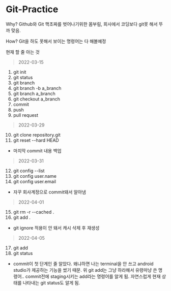 # Git-Practice
Why? Github와 Git 핵초짜를 벗어나기위한 몸부림, 회사에서 코딩보다 git못 해서 뚜까 맞음.

How? Git을 하도 못해서 보이는 명령어는 다 해볼예정

현재 할 줄 아는 것
> 2022-03-15
1. git init
2. git status
3. git branch
4. git branch -b a_branch
5. git branch a_branch 
6. git checkout a_branch
7. commit
8. push
9. pull request

> 2022-03-29
10. git clone repository.git
11. git reset --hard HEAD
* 마지막 commit 내용 백업

> 2022-03-31
12. git config --list
13. git config user.name
14. git config user.email
* 자꾸 회사계정으로 commit돼서 알아냄

> 2022-04-01
15. git rm -r --cached .
16. git add .
* git ignore 적용이 안 돼서 캐시 삭제 후 재생성

> 2022-04-05
17. git add
18. git status
* commit이 첫 단계인 줄 알았다. 왜냐하면 나는 terminal을 안 쓰고 android studio가 제공하는 기능을 썼기 때문. 위 git add는 그냥 하라해서 유령마냥 쓴 명령어..
commit전에 staging시키는 add라는 명령어를 알게 됨. 자연스럽게 현재 상태를 나타내는 git status도 알게 됨.
